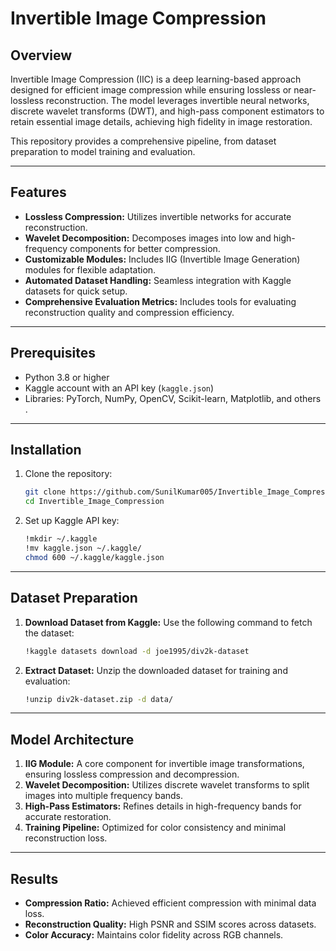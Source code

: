 # Invertible Image Compression

## Overview
Invertible Image Compression (IIC) is a deep learning-based approach designed for efficient image compression while ensuring lossless or near-lossless reconstruction. The model leverages invertible neural networks, discrete wavelet transforms (DWT), and high-pass component estimators to retain essential image details, achieving high fidelity in image restoration.

This repository provides a comprehensive pipeline, from dataset preparation to model training and evaluation.

---

## Features
- **Lossless Compression:** Utilizes invertible networks for accurate reconstruction.
- **Wavelet Decomposition:** Decomposes images into low and high-frequency components for better compression.
- **Customizable Modules:** Includes IIG (Invertible Image Generation) modules for flexible adaptation.
- **Automated Dataset Handling:** Seamless integration with Kaggle datasets for quick setup.
- **Comprehensive Evaluation Metrics:** Includes tools for evaluating reconstruction quality and compression efficiency.

---

## Prerequisites
- Python 3.8 or higher
- Kaggle account with an API key (`kaggle.json`)
- Libraries: PyTorch, NumPy, OpenCV, Scikit-learn, Matplotlib, and others .

---

## Installation
1. Clone the repository:
   ```bash
   git clone https://github.com/SunilKumar005/Invertible_Image_Compression.git
   cd Invertible_Image_Compression
   ```
2. Set up Kaggle API key:
   ```bash
   !mkdir ~/.kaggle
   !mv kaggle.json ~/.kaggle/
   chmod 600 ~/.kaggle/kaggle.json
   ```

---

## Dataset Preparation
1. **Download Dataset from Kaggle:**
   Use the following command to fetch the dataset:
   ```bash
   !kaggle datasets download -d joe1995/div2k-dataset
   ```

2. **Extract Dataset:**
   Unzip the downloaded dataset for training and evaluation:
   ```bash
   !unzip div2k-dataset.zip -d data/
   ```

---

## Model Architecture
1. **IIG Module:** A core component for invertible image transformations, ensuring lossless compression and decompression.
2. **Wavelet Decomposition:** Utilizes discrete wavelet transforms to split images into multiple frequency bands.
3. **High-Pass Estimators:** Refines details in high-frequency bands for accurate restoration.
4. **Training Pipeline:** Optimized for color consistency and minimal reconstruction loss.

---

## Results
- **Compression Ratio:** Achieved efficient compression with minimal data loss.
- **Reconstruction Quality:** High PSNR and SSIM scores across datasets.
- **Color Accuracy:** Maintains color fidelity across RGB channels.
